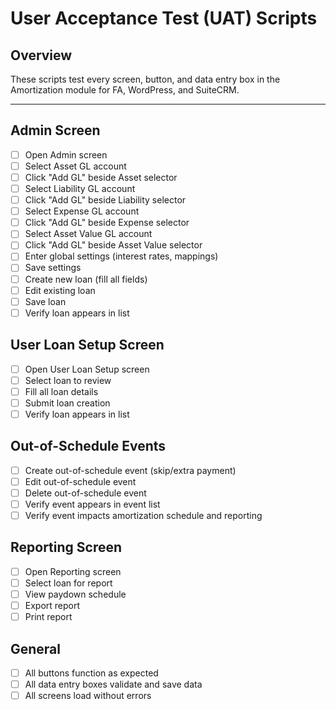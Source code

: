 # User Acceptance Test (UAT) Scripts

## Overview
These scripts test every screen, button, and data entry box in the Amortization module for FA, WordPress, and SuiteCRM.

---

## Admin Screen
- [ ] Open Admin screen
- [ ] Select Asset GL account
- [ ] Click "Add GL" beside Asset selector
- [ ] Select Liability GL account
- [ ] Click "Add GL" beside Liability selector
- [ ] Select Expense GL account
- [ ] Click "Add GL" beside Expense selector
- [ ] Select Asset Value GL account
- [ ] Click "Add GL" beside Asset Value selector
- [ ] Enter global settings (interest rates, mappings)
- [ ] Save settings
- [ ] Create new loan (fill all fields)
- [ ] Edit existing loan
- [ ] Save loan
- [ ] Verify loan appears in list

## User Loan Setup Screen
- [ ] Open User Loan Setup screen
- [ ] Select loan to review
- [ ] Fill all loan details
- [ ] Submit loan creation
- [ ] Verify loan appears in list

## Out-of-Schedule Events
- [ ] Create out-of-schedule event (skip/extra payment)
- [ ] Edit out-of-schedule event
- [ ] Delete out-of-schedule event
- [ ] Verify event appears in event list
- [ ] Verify event impacts amortization schedule and reporting

## Reporting Screen
- [ ] Open Reporting screen
- [ ] Select loan for report
- [ ] View paydown schedule
- [ ] Export report
- [ ] Print report

## General
- [ ] All buttons function as expected
- [ ] All data entry boxes validate and save data
- [ ] All screens load without errors

